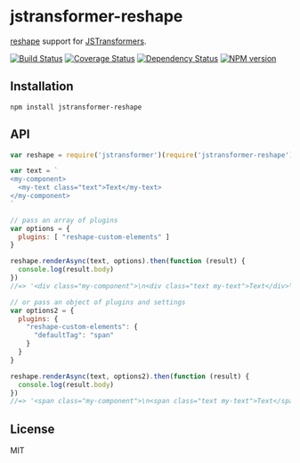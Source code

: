 # jstransformer-reshape

[reshape](https://reshape.ml/) support for [JSTransformers](http://github.com/jstransformers).

[![Build Status](https://img.shields.io/travis/jstransformers/jstransformer-reshape/master.svg)](https://travis-ci.org/jstransformers/jstransformer-reshape)
[![Coverage Status](https://img.shields.io/codecov/c/github/jstransformers/jstransformer-reshape/master.svg)](https://codecov.io/gh/jstransformers/jstransformer-reshape)
[![Dependency Status](https://img.shields.io/david/jstransformers/jstransformer-reshape/master.svg)](http://david-dm.org/jstransformers/jstransformer-reshape)
[![NPM version](https://img.shields.io/npm/v/jstransformer-reshape.svg)](https://www.npmjs.org/package/jstransformer-reshape)

## Installation

    npm install jstransformer-reshape

## API

```js
var reshape = require('jstransformer')(require('jstransformer-reshape'));

var text = `
<my-component>
  <my-text class="text">Text</my-text>
</my-component>
`

// pass an array of plugins
var options = {
  plugins: [ "reshape-custom-elements" ]
}

reshape.renderAsync(text, options).then(function (result) {
  console.log(result.body)
})
//=> '<div class="my-component">\n<div class="text my-text">Text</div>\n</div>'

// or pass an object of plugins and settings
var options2 = {
  plugins: {
    "reshape-custom-elements": {
      "defaultTag": "span"
    }
  }
}

reshape.renderAsync(text, options2).then(function (result) {
  console.log(result.body)
})
//=> '<span class="my-component">\n<span class="text my-text">Text</span>\n</span>'
```

## License

MIT
